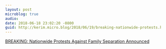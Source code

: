 ```yaml
---
layout: post
microblog: true
audio: 
date: 2018-06-18 23:02:20 -0800
guid: http://kerim.micro.blog/2018/06/19/breaking-nationwide-protests.html
---
```

[BREAKING: Nationwide Protests Against Family Separation Announced](https://front.moveon.org/breaking-nationwide-protests-against-family-separation-announced/)
